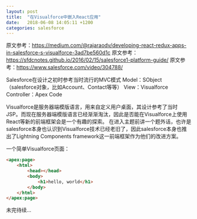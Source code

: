 ```yaml
---
layout: post
title:  "在Visualforce中嵌入React应用"
date:   2018-06-08 14:05:11 +1200
categories: salesforce
---
```

原文参考：https://medium.com/@rajaraodv/developing-react-redux-apps-in-salesforce-s-visualforce-3ad7be560d1c
原文参考：https://sfdcnotes.github.io/2016/02/15/salesforce1-platform-guide/
原文参考：https://www.salesforce.com/video/304788/

Salesforce在设计之初时参考当时流行的MVC模式
Model：SObject （salesforce对象，比如Account、Contact等等）
View：Visualforce
Controller：Apex Code

Visualforce是服务器端模版语言，用来自定义用户桌面，其设计参考了当时JSP。而现在服务器端模版语言已经渐渐淘汰，因此是否能在Visualforce上使用React等新的前端框架会是一个有趣的探索。
在进入主题前讲一个题外话，也许是salesforce本身也认识到Visualforce技术已经老旧了，因此salesforce本身也推出了Lightning Components framework这一前端框架作为他们的改进方案。

一个简单Visualforce页面：
```html
<apex:page>
    <html>
        <head></head>
        <body>
            <h1>hello, world</h1>
        </body>
    </html>
</apex:page>
```

未完待续...
